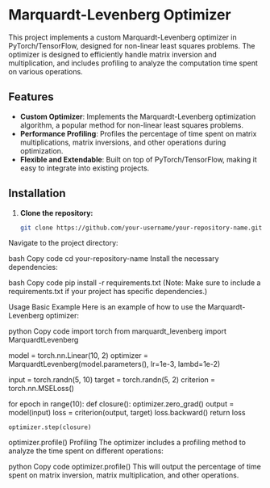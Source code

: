 # Marquardt-Levenberg Optimizer

This project implements a custom Marquardt-Levenberg optimizer in PyTorch/TensorFlow, designed for non-linear least squares problems. The optimizer is designed to efficiently handle matrix inversion and multiplication, and includes profiling to analyze the computation time spent on various operations.

## Features

- **Custom Optimizer**: Implements the Marquardt-Levenberg optimization algorithm, a popular method for non-linear least squares problems.
- **Performance Profiling**: Profiles the percentage of time spent on matrix multiplications, matrix inversions, and other operations during optimization.
- **Flexible and Extendable**: Built on top of PyTorch/TensorFlow, making it easy to integrate into existing projects.

## Installation

1. **Clone the repository:**
   ```bash
   git clone https://github.com/your-username/your-repository-name.git
Navigate to the project directory:

bash
Copy code
cd your-repository-name
Install the necessary dependencies:

bash
Copy code
pip install -r requirements.txt
(Note: Make sure to include a requirements.txt if your project has specific dependencies.)

Usage
Basic Example
Here is an example of how to use the Marquardt-Levenberg optimizer:

python
Copy code
import torch
from marquardt_levenberg import MarquardtLevenberg

model = torch.nn.Linear(10, 2)
optimizer = MarquardtLevenberg(model.parameters(), lr=1e-3, lambd=1e-2)

input = torch.randn(5, 10)
target = torch.randn(5, 2)
criterion = torch.nn.MSELoss()

for epoch in range(10):
    def closure():
        optimizer.zero_grad()
        output = model(input)
        loss = criterion(output, target)
        loss.backward()
        return loss

    optimizer.step(closure)

optimizer.profile()
Profiling
The optimizer includes a profiling method to analyze the time spent on different operations:

python
Copy code
optimizer.profile()
This will output the percentage of time spent on matrix inversion, matrix multiplication, and other operations.
